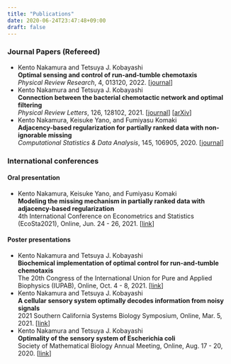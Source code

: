 ```yaml
---
title: "Publications"
date: 2020-06-24T23:47:48+09:00
draft: false
---
```


### Journal Papers (Refereed)
- Kento Nakamura and Tetsuya J. Kobayashi  
**Optimal sensing and control of run-and-tumble chemotaxis**  
*Physical Review Research*, 4, 013120, 2022. [[journal](https://doi.org/10.1103/PhysRevResearch.4.013120)]
- Kento Nakamura and Tetsuya J. Kobayashi  
**Connection between the bacterial chemotactic network and optimal filtering**  
*Physical Review Letters*, 126, 128102, 2021. [[journal](https://doi.org/10.1103/PhysRevLett.126.128102)] [[arXiv](https://arxiv.org/abs/2005.13208)]
- Kento Nakamura, Keisuke Yano, and Fumiyasu Komaki  
**Adjacency-based regularization for partially ranked data with non-ignorable missing**  
*Computational Statistics & Data Analysis*, 145, 106905, 2020.
[[journal](https://doi.org/10.1016/j.csda.2019.106905)]

### International conferences
#### Oral presentation
- Kento Nakamura, Keisuke Yano, and Fumiyasu Komaki  
**Modeling the missing mechanism in partially ranked data with adjacency-based regularization**  
4th International Conference on Econometrics and Statistics (EcoSta2021), Online, Jun. 24 - 26, 2021. [[link](http://www.cmstatistics.org/RegistrationsV2/EcoSta2021/viewSubmission.php?in=287&token=032q7pn2509qr961so0812r594r82q14)]
#### Poster presentations
- Kento Nakamura and Tetsuya J. Kobayashi  
**Biochemical implementation of optimal control for run-and-tumble chemotaxis**  
The 20th Congress of the International Union for Pure and Applied Biophysics (IUPAB), Online, Oct. 4 - 8, 2021. [[link](https://iupab2020.sbbq.org.br/home_278)]
- Kento Nakamura and Tetsuya J. Kobayashi  
**A cellular sensory system optimally decodes information from noisy signals**  
2021 Southern California Systems Biology Symposium, Online, Mar. 5, 2021. [[link](https://www.cityofhope.org/2021-systems-biology-symposium)]
- Kento Nakamura and Tetsuya J. Kobayashi  
**Optimality of the sensory system of Escherichia coli**  
Society of Mathematical Biology Annual Meeting,  Online, Aug. 17 - 20, 2020. [[link](https://smb2020.org/Kento-Nakamura/)]


